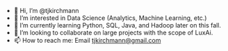 - 👋 Hi, I’m @tjkirchmann
- 👀 I’m interested in Data Science (Analytics, Machine Learning, etc.)
- 🌱 I’m currently learning Python, SQL, Java, and Hadoop later on this fall. 
- 💞️ I’m looking to collaborate on large projects with the scope of LuxAi.
- 📫 How to reach me: Email tjkirchmann@gmail.com
